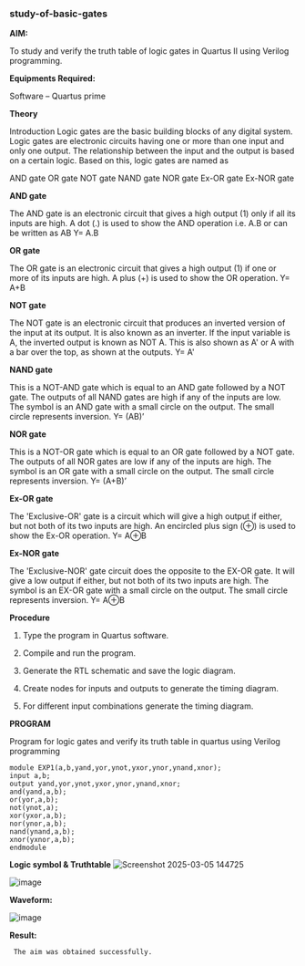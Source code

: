 ### study-of-basic-gates

**AIM:** 

To study and verify the truth table of logic gates in Quartus II using Verilog programming.

**Equipments Required:**

Software – Quartus prime 

**Theory**

Introduction Logic gates are the basic building blocks of any digital system. Logic gates are electronic circuits having one or more than one input and only one output. The relationship between the input and the output is based on a certain logic. Based on this, logic gates are named as

AND gate OR gate NOT gate NAND gate NOR gate Ex-OR gate Ex-NOR gate

**AND gate**

The AND gate is an electronic circuit that gives a high output (1) only if all its inputs are high. A dot (.) is used to show the AND operation i.e. A.B or can be written as AB
Y= A.B

**OR gate** 

The OR gate is an electronic circuit that gives a high output (1) if one or more of its inputs are high. A plus (+) is used to show the OR operation.
Y= A+B

**NOT gate**

The NOT gate is an electronic circuit that produces an inverted version of the input at its output. It is also known as an inverter. If the input variable is A, the inverted output is known as NOT A. This is also shown as A' or A with a bar over the top, as shown at the outputs.
Y= A'

**NAND gate**

This is a NOT-AND gate which is equal to an AND gate followed by a NOT gate. The outputs of all NAND gates are high if any of the inputs are low. The symbol is an AND gate with a small circle on the output. The small circle represents inversion.
Y= (AB)’

**NOR gate**

This is a NOT-OR gate which is equal to an OR gate followed by a NOT gate. The outputs of all NOR gates are low if any of the inputs are high. The symbol is an OR gate with a small circle on the output. The small circle represents inversion.
Y= (A+B)’

**Ex-OR gate**

The 'Exclusive-OR' gate is a circuit which will give a high output if either, but not both of its two inputs are high. An encircled plus sign (⊕) is used to show the Ex-OR operation.
Y= A⊕B

**Ex-NOR gate**

The 'Exclusive-NOR' gate circuit does the opposite to the EX-OR gate. It will give a low output if either, but not both of its two inputs are high. The symbol is an EX-OR gate with a small circle on the output. The small circle represents inversion.
Y= A⊕B

**Procedure** 

1.	Type the program in Quartus software.

2.	Compile and run the program.

3.	Generate the RTL schematic and save the logic diagram.

4.	Create nodes for inputs and outputs to generate the timing diagram.

5.	For different input combinations generate the timing diagram.


**PROGRAM**



   Program for logic gates and verify its truth table in quartus using Verilog programming

    module EXP1(a,b,yand,yor,ynot,yxor,ynor,ynand,xnor);
    input a,b;
    output yand,yor,ynot,yxor,ynor,ynand,xnor;
    and(yand,a,b);
    or(yor,a,b);
    not(ynot,a);
    xor(yxor,a,b);
    nor(ynor,a,b);
    nand(ynand,a,b);
    xnor(yxnor,a,b);
    endmodule


 
**Logic symbol & Truthtable**
![Screenshot 2025-03-05 144725](https://github.com/user-attachments/assets/7b336df8-4486-46f0-aa83-79429b9ed1c5)

![image](https://github.com/user-attachments/assets/9d8733c5-d598-45b1-8f52-40e7f679b7f0)




**Waveform:** 

![image](https://github.com/user-attachments/assets/c747fdb8-add6-4bb4-bc93-570304d63da6)



**Result:**

     The aim was obtained successfully.

